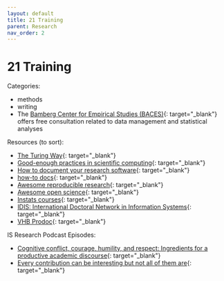 ```yaml
---
layout: default
title: 21 Training
parent: Research
nav_order: 2
---
```


# 21 Training

Categories:

- methods
- writing
- The [Bamberg Center for Empirical Studies (BACES)](https://www.uni-bamberg.de/baces/){: target="_blank"} offers free consultation related to data management and statistical analyses

Resources (to sort):

- [The Turing Way](https://book.the-turing-way.org/){: target="_blank"}
- [Good-enough practices in scientific computing](https://carpentries-lab.github.io/good-enough-practices/index.html){: target="_blank"}
- [How to document your research software](https://coderefinery.github.io/documentation/){: target="_blank"}
- [how-to docs](https://nashpy.readthedocs.io/en/stable/contributing/how-to/index.html){: target="_blank"}
- [Awesome reproducible research](https://github.com/leipzig/awesome-reproducible-research?tab=readme-ov-file){: target="_blank"}
- [Awesome open science](https://github.com/ZoranPandovski/awesome-open-science){: target="_blank"}
- [Instats courses](https://instats.org/){: target="_blank"}
- [IDIS: International Doctoral Network in Information Systems](https://idis.digital/){: target="_blank"}
- [VHB Prodoc](https://www.vhbonline.org/veranstaltungen/prodok){: target="_blank"}

IS Research Podcast Episodes:
- [Cognitive conflict, courage, humility, and respect: Ingredients for a productive academic discourse](https://www.youtube.com/watch?v=7Eq2JL4qTvQ){: target="_blank"}
- [Every contribution can be interesting but not all of them are](https://www.youtube.com/watch?v=N3NFJlI84Z0){: target="_blank"}
